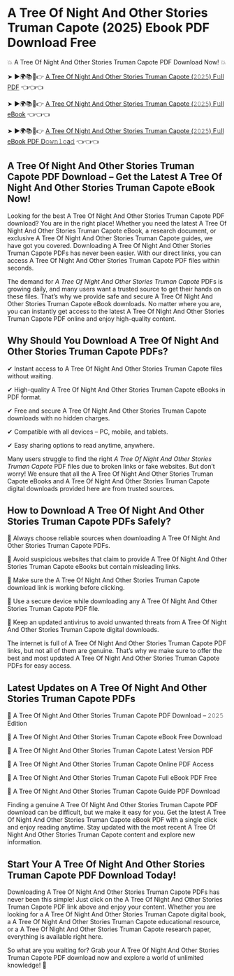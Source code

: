 # A Tree Of Night And Other Stories Truman Capote (2025) Ebook PDF Download Free

💥 A Tree Of Night And Other Stories Truman Capote PDF Download Now! 💥

➤ ►🌍📚📱👉 [A Tree Of Night And Other Stories Truman Capote (𝟸𝟶𝟸𝟻) F𝚞ll PDF](https://getpdf.xyz/a-tree-of-night-and-other-stories-truman-capote) 👈👈👈


➤ ►🌍📚📱👉 [A Tree Of Night And Other Stories Truman Capote (𝟸𝟶𝟸𝟻) F𝚞ll eBook](https://getpdf.xyz/a-tree-of-night-and-other-stories-truman-capote) 👈👈👈


➤ ►🌍📚📱👉 [A Tree Of Night And Other Stories Truman Capote (𝟸𝟶𝟸𝟻) F𝚞ll eBook PDF D𝚘𝚠𝚗𝚕𝚘a𝚍](https://getpdf.xyz/a-tree-of-night-and-other-stories-truman-capote) 👈👈👈


## A Tree Of Night And Other Stories Truman Capote PDF Download – Get the Latest A Tree Of Night And Other Stories Truman Capote eBook Now!

Looking for the best A Tree Of Night And Other Stories Truman Capote PDF download? You are in the right place! Whether you need the latest A Tree Of Night And Other Stories Truman Capote eBook, a research document, or exclusive A Tree Of Night And Other Stories Truman Capote guides, we have got you covered. Downloading A Tree Of Night And Other Stories Truman Capote PDFs has never been easier. With our direct links, you can access A Tree Of Night And Other Stories Truman Capote PDF files within seconds.

The demand for *A Tree Of Night And Other Stories Truman Capote* PDFs is growing daily, and many users want a trusted source to get their hands on these files. That’s why we provide safe and secure A Tree Of Night And Other Stories Truman Capote eBook downloads. No matter where you are, you can instantly get access to the latest A Tree Of Night And Other Stories Truman Capote PDF online and enjoy high-quality content.

## Why Should You Download A Tree Of Night And Other Stories Truman Capote PDFs?

✔ Instant access to A Tree Of Night And Other Stories Truman Capote files without waiting.

✔ High-quality A Tree Of Night And Other Stories Truman Capote eBooks in PDF format.

✔ Free and secure A Tree Of Night And Other Stories Truman Capote downloads with no hidden charges.

✔ Compatible with all devices – PC, mobile, and tablets.

✔ Easy sharing options to read anytime, anywhere.

Many users struggle to find the right *A Tree Of Night And Other Stories Truman Capote* PDF files due to broken links or fake websites. But don’t worry! We ensure that all the A Tree Of Night And Other Stories Truman Capote eBooks and A Tree Of Night And Other Stories Truman Capote digital downloads provided here are from trusted sources.

## How to Download A Tree Of Night And Other Stories Truman Capote PDFs Safely?

📌 Always choose reliable sources when downloading A Tree Of Night And Other Stories Truman Capote PDFs.

📌 Avoid suspicious websites that claim to provide A Tree Of Night And Other Stories Truman Capote eBooks but contain misleading links.

📌 Make sure the A Tree Of Night And Other Stories Truman Capote download link is working before clicking.

📌 Use a secure device while downloading any A Tree Of Night And Other Stories Truman Capote PDF file.

📌 Keep an updated antivirus to avoid unwanted threats from A Tree Of Night And Other Stories Truman Capote digital downloads.

The internet is full of A Tree Of Night And Other Stories Truman Capote PDF links, but not all of them are genuine. That’s why we make sure to offer the best and most updated A Tree Of Night And Other Stories Truman Capote PDFs for easy access.

## Latest Updates on A Tree Of Night And Other Stories Truman Capote PDFs

🔹 A Tree Of Night And Other Stories Truman Capote PDF Download – 𝟸𝟶𝟸𝟻 Edition

🔹 A Tree Of Night And Other Stories Truman Capote eBook Free Download

🔹 A Tree Of Night And Other Stories Truman Capote Latest Version PDF

🔹 A Tree Of Night And Other Stories Truman Capote Online PDF Access

🔹 A Tree Of Night And Other Stories Truman Capote Full eBook PDF Free

🔹 A Tree Of Night And Other Stories Truman Capote Guide PDF Download

Finding a genuine A Tree Of Night And Other Stories Truman Capote PDF download can be difficult, but we make it easy for you. Get the latest A Tree Of Night And Other Stories Truman Capote eBook PDF with a single click and enjoy reading anytime. Stay updated with the most recent A Tree Of Night And Other Stories Truman Capote content and explore new information.

## Start Your A Tree Of Night And Other Stories Truman Capote PDF Download Today!

Downloading A Tree Of Night And Other Stories Truman Capote PDFs has never been this simple! Just click on the A Tree Of Night And Other Stories Truman Capote PDF link above and enjoy your content. Whether you are looking for a A Tree Of Night And Other Stories Truman Capote digital book, a A Tree Of Night And Other Stories Truman Capote educational resource, or a A Tree Of Night And Other Stories Truman Capote research paper, everything is available right here.

So what are you waiting for? Grab your A Tree Of Night And Other Stories Truman Capote PDF download now and explore a world of unlimited knowledge! 🚀